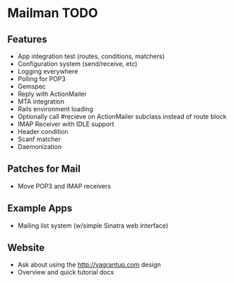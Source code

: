 # Mailman TODO

## Features
- App integration test (routes, conditions, matchers)
- Configuration system (send/receive, etc)
- Logging everywhere
- Polling for POP3
- Gemspec
- Reply with ActionMailer
- MTA integration
- Rails environment loading
- Optionally call #recieve on ActionMailer subclass instead of route block
- IMAP Receiver with IDLE support
- Header condition
- Scanf matcher
- Daemonization

## Patches for Mail
- Move POP3 and IMAP receivers

## Example Apps
- Mailing list system (w/simple Sinatra web interface)

## Website
- Ask about using the http://vagrantup.com design
- Overview and quick tutorial docs
